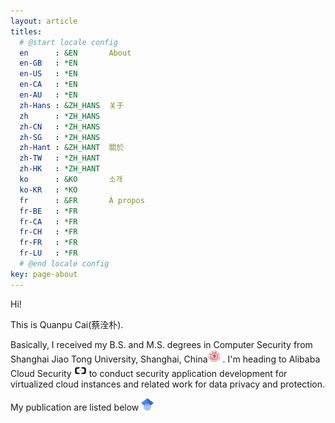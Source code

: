 ```yaml
---
layout: article
titles:
  # @start locale config
  en      : &EN       About
  en-GB   : *EN
  en-US   : *EN
  en-CA   : *EN
  en-AU   : *EN
  zh-Hans : &ZH_HANS  关于
  zh      : *ZH_HANS
  zh-CN   : *ZH_HANS
  zh-SG   : *ZH_HANS
  zh-Hant : &ZH_HANT  關於
  zh-TW   : *ZH_HANT
  zh-HK   : *ZH_HANT
  ko      : &KO       소개
  ko-KR   : *KO
  fr      : &FR       À propos
  fr-BE   : *FR
  fr-CA   : *FR
  fr-CH   : *FR
  fr-FR   : *FR
  fr-LU   : *FR
  # @end locale config
key: page-about
---
```


Hi!

This is Quanpu Cai(蔡洤朴). 

Basically, I received my B.S. and M.S. degrees in Computer Security from Shanghai Jiao Tong University, Shanghai, China<img src="/assets/images/logo/SJTU.png" width = "20" height = "20" /> . I'm heading to Alibaba Cloud Security <img src="/assets/images/logo/aliyun.svg" width = "20" height = "20" />  to conduct security application development for virtualized cloud instances and related work for data privacy and protection.

<!-- You can find my Chinese job-intended resume [here](/assets/pdfs/蔡洤朴.pdf) -->

My publication are listed below  <img src="/assets/images/logo/glScholar.svg" width = "20" height = "20" /> 